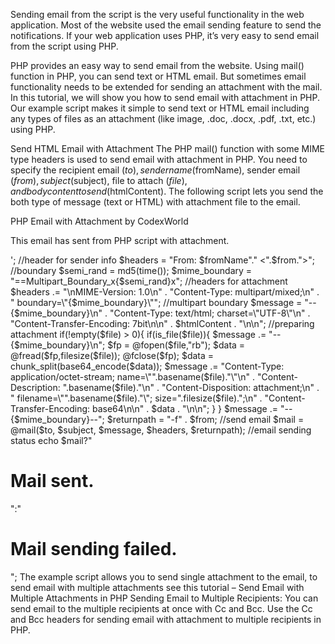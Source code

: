 Sending email from the script is the very useful functionality in the web application. Most of the website used the email sending feature to send the notifications. If your web application uses PHP, it’s very easy to send email from the script using PHP.

PHP provides an easy way to send email from the website. Using mail() function in PHP, you can send text or HTML email. But sometimes email functionality needs to be extended for sending an attachment with the mail. In this tutorial, we will show you how to send email with attachment in PHP. Our example script makes it simple to send text or HTML email including any types of files as an attachment (like image, .doc, .docx, .pdf, .txt, etc.) using PHP.

Send HTML Email with Attachment
The PHP mail() function with some MIME type headers is used to send email with attachment in PHP. You need to specify the recipient email ($to), sender name ($fromName), sender email ($from), subject ($subject), file to attach ($file), and body content to send ($htmlContent). The following script lets you send the both type of message (text or HTML) with attachment file to the email.

<?php
//recipient
$to = 'recipient@example.com';

//sender
$from = 'sender@example.com';
$fromName = 'CodexWorld';

//email subject
$subject = 'PHP Email with Attachment by CodexWorld'; 

//attachment file path
$file = "codexworld.pdf";

//email body content
$htmlContent = '<h1>PHP Email with Attachment by CodexWorld</h1>
    <p>This email has sent from PHP script with attachment.</p>';

//header for sender info
$headers = "From: $fromName"." <".$from.">";

//boundary 
$semi_rand = md5(time()); 
$mime_boundary = "==Multipart_Boundary_x{$semi_rand}x"; 

//headers for attachment 
$headers .= "\nMIME-Version: 1.0\n" . "Content-Type: multipart/mixed;\n" . " boundary=\"{$mime_boundary}\""; 

//multipart boundary 
$message = "--{$mime_boundary}\n" . "Content-Type: text/html; charset=\"UTF-8\"\n" .
"Content-Transfer-Encoding: 7bit\n\n" . $htmlContent . "\n\n"; 

//preparing attachment
if(!empty($file) > 0){
    if(is_file($file)){
        $message .= "--{$mime_boundary}\n";
        $fp =    @fopen($file,"rb");
        $data =  @fread($fp,filesize($file));

        @fclose($fp);
        $data = chunk_split(base64_encode($data));
        $message .= "Content-Type: application/octet-stream; name=\"".basename($file)."\"\n" . 
        "Content-Description: ".basename($file)."\n" .
        "Content-Disposition: attachment;\n" . " filename=\"".basename($file)."\"; size=".filesize($file).";\n" . 
        "Content-Transfer-Encoding: base64\n\n" . $data . "\n\n";
    }
}
$message .= "--{$mime_boundary}--";
$returnpath = "-f" . $from;

//send email
$mail = @mail($to, $subject, $message, $headers, $returnpath); 

//email sending status
echo $mail?"<h1>Mail sent.</h1>":"<h1>Mail sending failed.</h1>";
The example script allows you to send single attachment to the email, to send email with multiple attachments see this tutorial – Send Email with Multiple Attachments in PHP

Sending Email to Multiple Recipients:
You can send email to the multiple recipients at once with Cc and Bcc. Use the Cc and Bcc headers for sending email with attachment to multiple recipients in PHP.

<?php
// Cc email
$headers .= "\nCc: mail@example.com";

// Bcc email
$headers .= "\nBcc: mail@example.com";